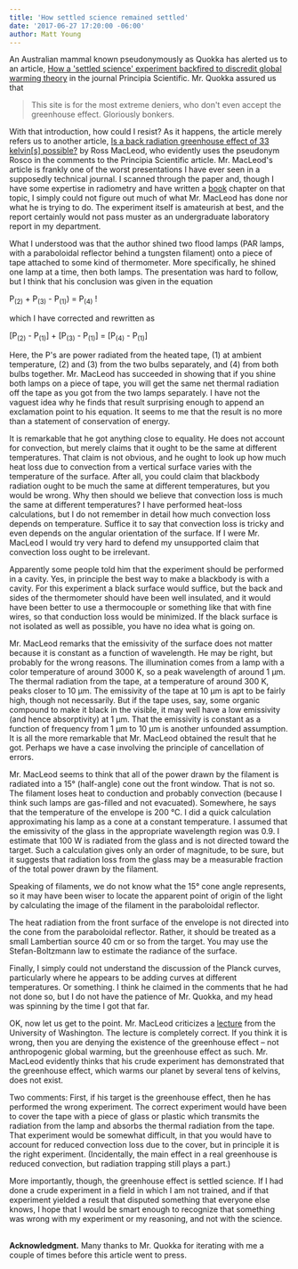 ```yaml
---
title: 'How settled science remained settled'
date: '2017-06-27 17:20:00 -06:00'
author: Matt Young
---
```


An Australian mammal known pseudonymously as Quokka has alerted us to an article, <a href="http://principia-scientific.org/how-a-settled-science-experiment-backfired-to-discredit-global-warming-theory/">How a 'settled science' experiment backfired to discredit global warming theory</a> in the journal Principia Scientific. Mr. Quokka  assured us that

<blockquote>This site is for the most extreme deniers, who don't even accept the greenhouse effect. Gloriously bonkers.</blockquote>

With that introduction, how could I resist? As it happens, the article merely refers us to another article, <a href="http://principia-scientific.org/publications/PROM/PROM-ROSS-Experiment.pdf">Is a back radiation greenhouse effect of 33 kelvin[s] possible?</a> by Ross MacLeod, who evidently uses the pseudonym Rosco in the comments to the Principia Scientific article. Mr. MacLeod's article is frankly one of the worst presentations I have ever seen in a supposedly technical journal. I scanned through the paper and, though I have some expertise in radiometry and have written a <a href="https://www.amazon.com/Optics-Lasers-Including-Waveguides-Advanced/dp/354065741X">book</a> chapter on that topic, I simply could not figure out much of what Mr. MacLeod has done nor what he is trying to do. The experiment itself is amateurish at best, and the report certainly would not pass muster as an undergraduate laboratory report in my department.

What I understood was that the author shined two flood lamps (PAR lamps, with a paraboloidal reflector behind a tungsten filament) onto a piece of tape attached to some kind of thermometer. More specifically, he shined one lamp at a time, then both lamps. The presentation was hard to follow, but I think that his conclusion was given in the equation

P<sub>(2)</sub> + P<sub>(3)</sub> - P<sub>(1)</sub>) = P<sub>(4)</sub> ! 

which I have corrected and rewritten as

[P<sub>(2)</sub> - P<sub>(1)</sub>] + [P<sub>(3)</sub> - P<sub>(1)</sub>] = [P<sub>(4)</sub> - P<sub>(1)</sub>]

Here, the P's are power radiated from the heated tape, (1) at ambient temperature, (2) and (3) from the two bulbs separately, and (4) from both bulbs together. Mr. MacLeod has succeeded in showing that if you shine both lamps on a piece of tape, you will get the same net thermal radiation off the tape as you got from the two lamps separately. I have not the vaguest idea why he finds that result surprising enough to append an exclamation point to his equation. It seems to me that the result is no more than a statement of conservation of energy.

<!--more-->

It is remarkable that he got anything close to equality. He does not account for convection, but merely claims that it ought to be the same at different temperatures. That claim is not obvious, and he ought to look up how much heat loss due to convection from a vertical surface varies with the temperature of the surface. After all, you could claim that blackbody radiation ought to be much the same at different temperatures, but you would be wrong. Why then should we believe that convection loss is much the same at different temperatures? I have performed heat-loss calculations, but I do not remember in detail how much convection loss depends on temperature. Suffice it to say that convection loss is tricky and even depends on the angular orientation of the surface. If I were Mr. MacLeod I would try very hard to defend my unsupported claim that convection loss ought to be irrelevant.

Apparently some people told him that the experiment should be performed in a cavity. Yes, in principle the best way to make a blackbody is with a cavity. For this experiment a black surface would suffice, but the back and sides of the thermometer should have been well insulated, and it would have been better to use a thermocouple or something like that with fine wires, so that conduction loss would be minimized. If the black surface is not isolated as well as possible, you have no idea what is going on.

Mr. MacLeod remarks that the emissivity of the surface does not matter because it is constant as a function of wavelength. He may be right, but probably for the wrong reasons. The illumination comes from a lamp with a color temperature of around 3000 K, so a peak wavelength of around 1 µm. The thermal radiation from the tape, at a temperature of around 300 K, peaks closer to 10 µm. The emissivity of the tape at 10 µm is apt to be fairly high, though not necessarily. But if the tape uses, say, some organic compound to make it black in the visible, it may well have a low emissivity (and hence absorptivity) at 1 µm. That the emissivity is constant as a function of frequency from 1 µm to 10 µm is another unfounded assumption. It is all the more remarkable that Mr. MacLeod obtained the result that he got. Perhaps we have a case involving the principle of cancellation of errors.

Mr. MacLeod seems to think that all of the power drawn by the filament is radiated into a 15° (half-angle) cone out the front window. That is not so. The filament loses heat to conduction and probably convection (because I think such lamps are gas-filled and not evacuated). Somewhere, he says that the temperature of the envelope is 200 °C. I did a quick calculation approximating his lamp as a cone at a constant temperature. I assumed that the emissivity of the glass in the appropriate wavelength region was 0.9. I estimate that 100 W is radiated from the glass and is not directed toward the target. Such a calculation gives only an order of magnitude, to be sure, but it suggests that radiation loss from the glass may be a measurable fraction of the total power drawn by the filament.

Speaking of filaments, we do not know what the 15° cone angle represents, so it may have been wiser to locate the apparent point of origin of the light by calculating the image of the filament in the paraboloidal reflector. 

The heat radiation from the front surface of the envelope is not directed into the cone from the paraboloidal reflector. Rather, it should be treated as a small Lambertian source 40 cm or so from the target. You may use the Stefan-Boltzmann law to estimate the radiance of the surface.

Finally, I simply could not understand the discussion of the Planck curves, particularly where he appears to be adding curves at different temperatures. Or something. I think he claimed in the comments that he had not done so, but I do not have the patience of Mr. Quokka, and my head was spinning by the time I got that far.

OK, now let us get to the point. Mr. MacLeod criticizes a <a href="http://www.atmos.washington.edu/2002Q4/211/notes_greenhouse.html">lecture</a> from the University of Washington. The lecture is completely correct. If you think it is wrong, then you are denying the existence of the greenhouse effect – not anthropogenic global warming, but the greenhouse effect as such. Mr. MacLeod evidently thinks that his crude experiment has demonstrated that the greenhouse effect, which warms our planet by several tens of kelvins, does not exist.

Two comments: First, if his target is the greenhouse effect, then he has performed the wrong experiment. The correct experiment would have been to cover the tape with a piece of glass or plastic which transmits the radiation from the lamp and absorbs the thermal radiation from the tape. That experiment would be somewhat difficult, in that you would have to account for reduced convection loss due to the cover, but in principle it is the right experiment. (Incidentally, the main effect in a real greenhouse is reduced convection, but radiation trapping still plays a part.)

More importantly, though, the greenhouse effect is settled science. If I had done a crude experiment in a field in which I am not trained, and if that experiment yielded a result that disputed something that everyone else knows, I hope that I would be smart enough to recognize that something was wrong with my experiment or my reasoning, and not with the science.

<br/>
<strong>Acknowledgment.</strong> Many thanks to Mr. Quokka for iterating with me a couple of times before this article went to press.

